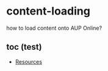 # content-loading
how to load content onto AUP Online?

## toc (test)

- [Resources](https://amsterdamuniversitypress.github.io/resources/)
